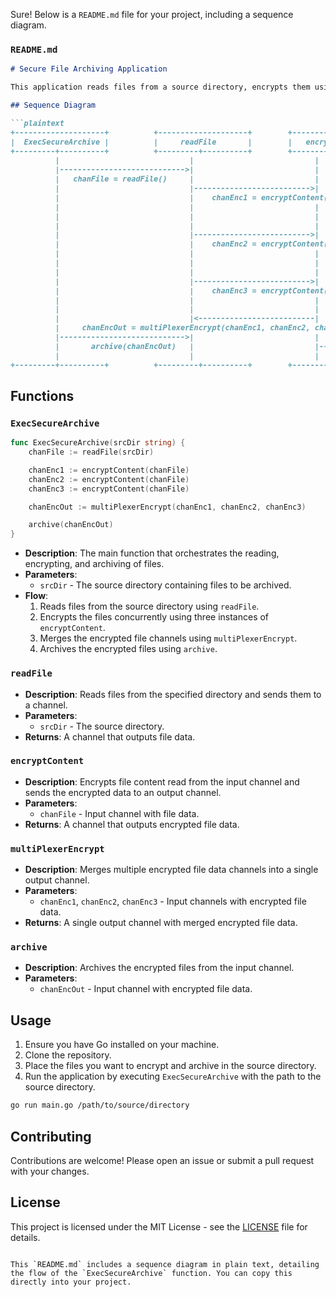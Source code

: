 Sure! Below is a `README.md` file for your project, including a sequence diagram.

### `README.md`

```markdown
# Secure File Archiving Application

This application reads files from a source directory, encrypts them using AES encryption, and archives the encrypted files. The process utilizes Go channels for concurrent processing and stream handling.

## Sequence Diagram

```plaintext
+--------------------+          +--------------------+        +---------------------+          +------------------+
|  ExecSecureArchive |          |     readFile       |        |   encryptContent    |          |     archive      |
+---------+----------+          +---------+----------+        +---------+-----------+          +--------+---------+
          |                             |                           |                            |                
          |---------------------------->|                           |                            |
          |   chanFile = readFile()     |                           |                            |
          |                             |-------------------------->|                            |
          |                             |    chanEnc1 = encryptContent(chanFile)                 |
          |                             |                           |                            |
          |                             |                           |                            |
          |                             |                           |                            |
          |                             |-------------------------->|                            |
          |                             |    chanEnc2 = encryptContent(chanFile)                 |
          |                             |                           |                            |
          |                             |                           |                            |
          |                             |                           |                            |
          |                             |-------------------------->|                            |
          |                             |    chanEnc3 = encryptContent(chanFile)                 |
          |                             |                           |                            |
          |                             |                           |                            |
          |                             |<--------------------------|                            |
          |     chanEncOut = multiPlexerEncrypt(chanEnc1, chanEnc2, chanEnc3)                   |
          |---------------------------->|                           |                            |
          |       archive(chanEncOut)   |                           |-------------------------->|
          |                             |                           |   Archive Data            |
+---------+----------+          +---------+----------+        +---------+-----------+          +--------+---------+
```

## Functions

### `ExecSecureArchive`

```go
func ExecSecureArchive(srcDir string) {
    chanFile := readFile(srcDir)

    chanEnc1 := encryptContent(chanFile)
    chanEnc2 := encryptContent(chanFile)
    chanEnc3 := encryptContent(chanFile)

    chanEncOut := multiPlexerEncrypt(chanEnc1, chanEnc2, chanEnc3)

    archive(chanEncOut)
}
```

- **Description**: The main function that orchestrates the reading, encrypting, and archiving of files.
- **Parameters**: 
  - `srcDir` - The source directory containing files to be archived.
- **Flow**:
  1. Reads files from the source directory using `readFile`.
  2. Encrypts the files concurrently using three instances of `encryptContent`.
  3. Merges the encrypted file channels using `multiPlexerEncrypt`.
  4. Archives the encrypted files using `archive`.

### `readFile`

- **Description**: Reads files from the specified directory and sends them to a channel.
- **Parameters**: 
  - `srcDir` - The source directory.
- **Returns**: A channel that outputs file data.

### `encryptContent`

- **Description**: Encrypts file content read from the input channel and sends the encrypted data to an output channel.
- **Parameters**: 
  - `chanFile` - Input channel with file data.
- **Returns**: A channel that outputs encrypted file data.

### `multiPlexerEncrypt`

- **Description**: Merges multiple encrypted file data channels into a single output channel.
- **Parameters**: 
  - `chanEnc1`, `chanEnc2`, `chanEnc3` - Input channels with encrypted file data.
- **Returns**: A single output channel with merged encrypted file data.

### `archive`

- **Description**: Archives the encrypted files from the input channel.
- **Parameters**: 
  - `chanEncOut` - Input channel with encrypted file data.

## Usage

1. Ensure you have Go installed on your machine.
2. Clone the repository.
3. Place the files you want to encrypt and archive in the source directory.
4. Run the application by executing `ExecSecureArchive` with the path to the source directory.

```bash
go run main.go /path/to/source/directory
```

## Contributing

Contributions are welcome! Please open an issue or submit a pull request with your changes.

## License

This project is licensed under the MIT License - see the [LICENSE](LICENSE) file for details.
```

This `README.md` includes a sequence diagram in plain text, detailing the flow of the `ExecSecureArchive` function. You can copy this directly into your project.